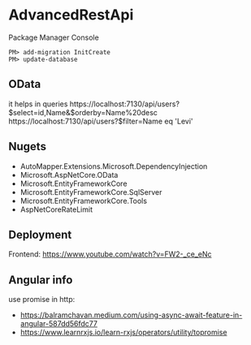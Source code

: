 # AdvancedRestApi

Package Manager Console
```
PM> add-migration InitCreate
PM> update-database
```

## OData
it helps in queries
https://localhost:7130/api/users?$select=id,Name&$orderby=Name%20desc
https://localhost:7130/api/users?$filter=Name eq 'Levi'

## Nugets
+ AutoMapper.Extensions.Microsoft.DependencyInjection
+ Microsoft.AspNetCore.OData
+ Microsoft.EntityFrameworkCore
+ Microsoft.EntityFrameworkCore.SqlServer
+ Microsoft.EntityFrameworkCore.Tools
+ AspNetCoreRateLimit

## Deployment
Frontend: https://www.youtube.com/watch?v=FW2-_ce_eNc

## Angular info
use promise in http:
 - https://balramchavan.medium.com/using-async-await-feature-in-angular-587dd56fdc77
 - https://www.learnrxjs.io/learn-rxjs/operators/utility/topromise
